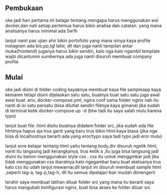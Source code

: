 ## Pembukaan
oke jadi hari pertama ini belajar tentang mengapa harus menggunakan wsl docker,dan nati setiap pertemua harus bikin analisa 
dan catatan. yang mana analisanya harus minimal ada 5w1h 

lanjut nanti pas ujian ahir bikin portofolio yang mana isinya kaya profile instagram ada bio,pp,tgl lahir, dll dan juga nanti tampilan antar muka(frontend) juganya harus bikin sendiri, kalo nga kalo ngambil template wajib dicantumin sumbernya
ada juga nanti disuruh membuat company profile

## Mulai

oke jadi disini di folder coding kayaknya membuat kaya file sampleapp kaya kemaren tetapi disini dijelaskan satu satu, buatnya buat satu satu juga
awal awal buat .env, docker-compose.yml, nginx.conf sama folder nginx 
nah itu nanti di isi satu persatu (bisa diluhat sendiri filenya kaya gimana)
jika sudah di terminal ketik docker-compose up -d (btw tadi itu saya salah mulu karena typo)

lanjut buat file .html disitu buatnya didalem folder src, jika sudah ada file htmlnya hapus aja trus ganti yang baru trus bikin html kaya biasa
(jika nga bisa di localhostnya berarti ada yang eror/typo saya tadi typo jadi eror mulu)

lanjut sore belajar tentang html yaitu tentang body,div 
disuruh ngetik html, nanti itu langsung jadi kerangkanya, trus ketik a ,itu juga bisa langsung jadi
disini itu belom menggunakan style css , css itu untuk menggmbar jadi jika tidak menggunakan css ibaratnya kalo ngegambar baru buat sketsanya trus kalo css itu udah lanjut mewarnai,dll
lanjut ini disuruh membuat sample html ,seperti tag-a, tag-p,tag-h, dll itu semua dipelajari biar mudah dimengerti

terahir saya membuat latihan diluar folder src yang mana itu berarti saya harus mangubah konfigurasi nginx, buat bisa akses ke folder diluar src